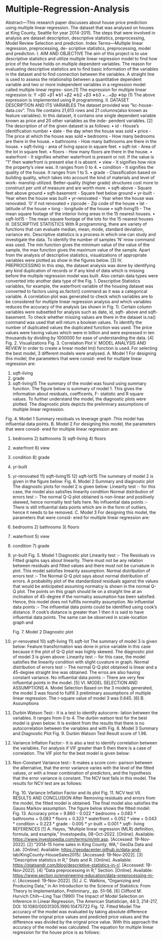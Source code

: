 # Multiple-Regression-Analysis
Abstract—This research paper discusses about house price prediction using multiple linear regression. The dataset that was analysed on houses at King County, Seattle for year 2014-2015. The steps that were involved in analysis are dataset description, descriptive statistics, preprocessing, Model Review Selection and prediction.
Index Terms—Multiple linear regression, preprocessing, de- scriptive statistics, preprocessing, model and prediction.
I. AIM AND OBJECTIVE
The aim of this project is to use descriptive statistics and utilize multiple linear regression model to find how price of the house holds on multiple dependent variables. The reason for evaluating descriptive statistics are to find basic information of the variables in the dataset and to find connection between the variables.
A straight line is used to assess the relationship between a quantitative dependent variable and two or more independent variables in a regression model called multiple linear regres- sion.[1]
The expression for multiple linear regression is:
Y =β0 +β1 ∗b1 +β2 ∗b2 +β3 ∗b3 +...+βp ∗bp (1) The above expression is implemented using R programming.
II. DATASET DESCRIPTION AND ITS VARIABLES
The dataset provided was ”kc-house-data.csv”. This file contains 21,613 rows and 21 columns(also known as feature variables). In this dataset, it contains one single dependent variable known as price and 20 other variables as the inde- pendent variables. [2]
The description of of the given dataset is as follows:
• id - House’s identification number
• date - the day when the house was sold
• price - The price at which the house was sold
• bedrooms - How many bedrooms are there in the house.
• bathrooms - How many bathrooms are there in the house.
• sqft-living - area of living space in square feet.
• sqft-lot - Area of the lot in square feet.
• floors - How many floors are there in the house.
• waterfront - It signifies whether waterfront is present or not. If the value is ”1” then waterfront is present else it is absent.
• view - It signifies how nice the property’s view was. It ranges from 0 to 4.
• condition - It signifies the quality of the house. It ranges from 1 to 5.
• grade - Classification based on building quality, which takes into account the kind of materials and level of work- manship utilized. Better-quality (higher grade) structures cost more to construct per unit of measure and are worth more.
• sqft-above - Square feet above ground
• sqft-basement - Square feet below ground
• yr-built - Year when the house was built
• yr-renovated - Year when the house was renovated. ‘0’ if
not renovated
• zipcode - Zip code of the house
• lat - latitude of the house
• long - longitude of the house
• sqft-living15 - The mean square footage of the interior
living areas in the 15 nearest houses.
• sqft-lot15 - The mean square footage of the lots for the
15 nearest houses
III. DESCRIPTIVE STATISTICS
With R programming, there are variety of functions that can evaluate median, mean, mode, standard deviation, variance etc. Descriptive statistics is a process in which one can study and investigate the data. To identify the number of samples ’N’ nrow command was used. The min function gives the minimum value of the value of the sample, the max function gives the maximum value of the sample. Apart from the analysis of descriptive statistics, visualizations of appropriate variables were plotted as show in the figures below. [3]
IV. PREPROCESSING
In this step, the dataset analysis was done by identifying any kind duplication of records or if any kind of data which is missing before the multiple regression model was built. Also certain data types were converted into another data type of the
 Fig. 1. Descriptive Statistics
variables, for example, the waterfront variable of the housing dataset was converted to factors using as.factor() command as it was a categorical variable. A correlation plot was generated to check which variables are to be considered for multiple linear regression analysis and which variables reduces the accuracy of the analysis (as shown in Fig. 1). Certain column variables were subsetted for analysis such as date, id, sqft- above and sqft-basement. To check whether missing values are there in the dataset is.na() command was used that will return a boolean values. To identify the number of duplicated values the duplicated function was used. The price values were having values which were in billion and were expressed in ten thousands by dividing by 1000000 for ease of understanding the data. [4]
     Fig. 2. Visualizations
Fig. 3. Correlation Plot
V. MODEL ANALYSIS AND REVIEW
In order to create a linear model lm() function is used. For selecting the best model, 3 different models were analysed.
A. Model 1
For designing this model, the parameters that were consid- ered for multiple linear regression are:
1) sqft-living
2) grade
3) sqft-living15
The summary of the model was found using summary
function. The figure below is summary of model 1.
This gives the information about residuals, coefficents, F- statistic and R square values. To further understand the model, the diagnostic plots were plotted. The diagnostic plots depicts
the preliminary assumptions of multiple linear regression.

 Fig. 4. Model 1 Summary
residuals vs leverage graph .This model has influential data points.
B. Model 2
For designing this model, the parameters that were consid- ered for multiple linear regression are:
1) bedrooms 2) bathrooms 3) sqft-living 4) floors
5) waterfront 6) view
7) condition 8) grade
9) yr-built
10) yr-renovated 11) sqft-living15 12) sqft-lot15
The summary of model 2 is given in the figure below:
Fig. 6. Model 2 Summary and diagnostic plot
The diagnostic plots for model 2 is given below:
Linearity test :- for this case, the model also satisfies linearity condition
Normal distribution of errors test :- The normal Q-Q plot obtained is non-linear and positively skewed, hence normality test fails here.
No influential data points :- There is still influential data points which are in the form of outliers, hence it needs to be removed.
C. Model 3
For designing this model, the parameters that were consid- ered for multiple linear regression are:
1) bedrooms 2) bathrooms 3) floors
4) waterfront 5) view
6) condition 7) grade
8) yr-built
  Fig. 5. Model 1 Diagnostic plot
Linearity test :- The Residuals vs Fitted graphs says about linearity. There must not be any relation between residuals and fitted values and there must not be curvature in plot. This model satisfies linearity assumption.
Normal distribution of errors test :- The Normal Q-Q plot says about normal distribution of errors. A probability plot of the standardized residuals against the values that would be anticipated assuming normalcy is shown in the normal Q-Q plot. The points on this graph should lie on a straight line at an inclination of 45-degree if the normalcy assumption has been satisfied. Hence, this model does not fulfills normality assumption.
No influential data points :- The influential data points could be identified using cook’s distance. If cook’s distance is greater than 1 then it is said to have influential data points. The same can be observed in scale-location graph and

   Fig. 7. Model 2 Diagnostic plot
9) yr-renovated 10) sqft-living 11) sqft-lot
The summary of model 3 is given below:
Feature transformation was done in price variable in this case because it the plot of Q-Q plot was highly skewed. The diagnostic plot of model 3 is given above:
Linearity test :- for this case, the model satisfies the linearity condition with slight cuvature in graph.
Normal distribution of errors test :- The normal Q-Q plot obtained is linear and a 45-degree straight line was obtained. The erros are also having constant variance.
No influential data points :- There are very few influential points in the model. [5]
VI. MODEL SELECTION AND ASSUMPTIONS
A. Model Selection
Based on the 3 models generated, the model 3 was found to fulfill 3 preliminary assumptions of multiple linear regression. The r-square value of model 3 was 0.645. [6]
B. Assumptions
1) Durbin Watson Test:- It is a test to identify autocorre- lation between the variables. It ranges from 0 to 4. The durbin watson test for the best model is given below: It is evident from the results that there is no autocorrelation between the variables and with
Fig. 8. Model 3 Summary and Diagnostic Plot
Fig. 9. Durbin Watson Test Result
score of 1.96.
2) Variance Inflation Factor:- It is also a test to identify correlation between the variables. For analysis if VIF greater than 5 then there is a case of correlation. The VIF plot for the best model is given below:
3) Non-Constant Variance test:- It makes a score com- parison between the alternative, that the error variance varies with the level of the fitted values, or with a linear combination of predictors, and the hypothesis that the error variance is constant. The NCV test fails in this model. The results for NCV test are as follows:
 
   Fig. 10. Variance Inflation Factor and its plot
Fig. 11. NCV test
VII. RESULTS AND CONCLUSION
After Removing residuals and errors from the model, the fitted model is obtained. The final model also satisfies the Gauss Markov assumption. The figure below shows the fitted model:
Fig. 13. Accuracy
price = 9.860 - 0.022 * bedrooms + 0.083 * bathrooms + 0.083 * floors + 0.323 * waterfront + 0.052 * view + 0.043 * condition + 0.223 * grade - 0.005 * yr-built + 0.001 * sqft- living
REFERENCES
[1] A. Hayes, “Multiple linear regression (MLR) definition, formula, and example,” Investopedia, 08-Oct-2022. [Online]. Available: https://www.investopedia.com/terms/m/mlr.asp. [Accessed: 19-Nov- 2022].
[2] “2014-15 home sales in King County, WA,” GeoDa Data and
Lab. [Online]. Available: https://geodacenter.github.io/data-and- lab/KingCounty-HouseSales2015/. [Accessed: 19-Nov-2022].
[3] “Descriptive statistics in R,” Stats and R. [Online]. Available: https://statsandr.com/blog/descriptive-statistics-in-r/. [Accessed: 19- Nov-2022].
[4] “Data preprocessing in R,” Section. [Online]. Available: https://www.section.io/engineering-education/data-preprocessing-in-
r/. [Accessed: 19-Nov-2022].
[5] J. C. Watkins, “Organizing and Producing Data,” in An Introduction to the Science of Statistics: From Theory to Implementation, Preliminary., pp. 51–56.
[6] Clifford M. Hurvich Chih—Ling Tsai (1990) The Impact of Model Selection on Inference in Linear Regression, The American Statistician, 44:3, 214-217, DOI: 10.1080/00031305.1990.10475722
  Fig. 12. Fitted Model
The accuracy of the model was evaluated by taking absolute difference between the orignal price values and predicted price values and the difference was divided by the orignal price value. With this approach the accuracy of the model was calculated.
The equation for multiple linear regression for the house price is as follows:
